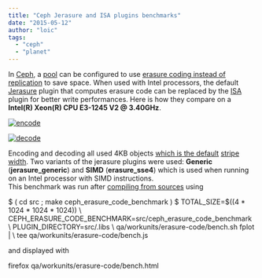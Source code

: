 ```yaml
---
title: "Ceph Jerasure and ISA plugins benchmarks"
date: "2015-05-12"
author: "loic"
tags: 
  - "ceph"
  - "planet"
---
```


In [Ceph](http://ceph.com/), a [pool](http://ceph.com/docs/hammer/rados/operations/pools/) can be configured to use [erasure coding instead of replication](http://ceph.com/docs/hammer/rados/operations/erasure-code/) to save space. When used with Intel processors, the default [Jerasure](http://ceph.com/docs/hammer/rados/operations/erasure-code-jerasure/) plugin that computes erasure code can be replaced by the [ISA](http://ceph.com/docs/hammer/rados/operations/erasure-code-isa//) plugin for better write performances. Here is how they compare on a **Intel(R) Xeon(R) CPU E3-1245 V2 @ 3.40GHz**.

[![](images/encode.png "encode")](http://dachary.org/wp-uploads/2015/05/encode.png)

[![](images/decode.png "decode")](http://dachary.org/wp-uploads/2015/05/decode.png)

Encoding and decoding all used 4KB objects [which is the default](https://github.com/ceph/ceph/blob/hammer/src/common/config.h#L41) [stripe width](https://github.com/ceph/ceph/blob/hammer/src/common/config_opts.h#L495). Two variants of the jerasure plugins were used: **Generic** (**jerasure\_generic**) and **SIMD** (**erasure\_sse4**) which is used when running on an Intel processor with SIMD instructions.  
This benchmark was run after [compiling from sources](http://ceph.com/docs/hammer/install/build-ceph/) using

$ ( cd src ; make ceph\_erasure\_code\_benchmark )
$ TOTAL\_SIZE=$((4 \* 1024 \* 1024 \* 1024)) \\
CEPH\_ERASURE\_CODE\_BENCHMARK=src/ceph\_erasure\_code\_benchmark \\
PLUGIN\_DIRECTORY=src/.libs \\
  qa/workunits/erasure-code/bench.sh fplot | \\
  tee qa/workunits/erasure-code/bench.js

and displayed with

firefox qa/workunits/erasure-code/bench.html
